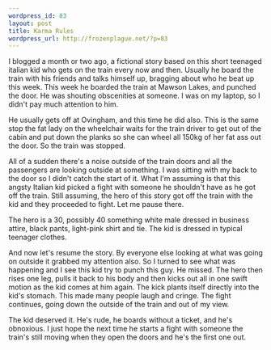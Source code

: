 ```yaml
--- 
wordpress_id: 83
layout: post
title: Karma Rules
wordpress_url: http://frozenplague.net/?p=83
---
```

I blogged a month or two ago, a fictional story based on this short teenaged italian kid who gets on the train every now and then. Usually he board the train with his friends and talks himself up, bragging about who he beat up this week. This week he boarded the train at Mawson Lakes, and punched the door. He was shouting obscenities at someone. I was on my laptop, so I didn't pay much attention to him.

He usually gets off at Ovingham, and this time he did also. This is the same stop the fat lady on the wheelchair waits for the train driver to get out of the cabin and put down the planks so she can wheel all 150kg of her fat ass out the door. So the train was stopped.

All of a sudden there's a noise outside of the train doors and all the passengers are looking outside at something. I was sitting with my back to the door so I didn't catch the start of it. What I'm assuming is that this angsty Italian kid picked a fight with someone he shouldn't have as he got off the train. Still assuming, the hero of this story got off the train with the kid and they proceeded to fight. Let me pause there.

The hero is a 30, possibly 40 something white male dressed in business attire, black pants, light-pink shirt and tie. The kid is dressed in typical teenager clothes.

And now let's resume the story. By everyone else looking at what was going on outside it grabbed my attention also. So I turned to see what was happening and I see this kid try to punch this guy. He missed. The hero then rises one leg, pulls it back to his body and then kicks out all in one swift motion as the kid comes at him again. The kick plants itself directly into the kid's stomach. This made many people laugh and cringe. The fight continues, going down the outside of the train and out of my view.

The kid deserved it. He's rude, he boards without a ticket, and he's obnoxious. I just hope the next time he starts a fight with someone the train's still moving when they open the doors and he's the first one out.
